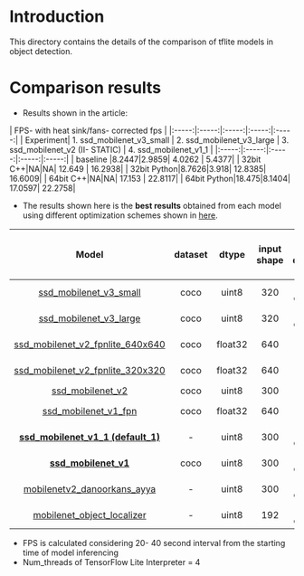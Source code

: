 # Introduction

This directory contains the details of the comparison of tflite models in object detection.

# Comparison results

* Results shown in the article:

| FPS- with heat sink/fans- corrected fps |
|:-----:|:-----:|:-----:|:-----:|:-----:|
| Experiment| 1. ssd_mobilenet_v3_small | 2. ssd_mobilenet_v3_large | 3. ssd_mobilenet_v2 (II- STATIC)  | 4. ssd_mobilenet_v1_1 |
|:-----:|:-----:|:-----:|:-----:|:-----:|
| baseline |8.2447|2.9859| 4.0262 | 5.4377|
| 32bit C++|NA|NA| 12.649 | 16.2938|
| 32bit Python|8.7626|3.918| 12.8385| 16.6009|
| 64bit C++|NA|NA| 17.153 | 22.8117|
| 64bit Python|18.475|8.1404| 17.0597| 22.2758|




* The results shown here is the **best results** obtained from each model using different optimization schemes shown in [here](models#methods-used-for-model-optimizations).

**Model**|**dataset**|**dtype**|**input shape**|**how quantized**|**FPS (RPI32bit+CPP)**|**FPS (RPI32bit+Python)**|**FPS (RPI64bit+CPP)**|**FPS (RPI64bit+Python)**|**CPP- detected/ bbox correct**|**Python- detected/ bbox correct**
:-----:|:-----:|:-----:|:-----:|:-----:|:-----:|:-----:|:-----:|:-----:|:-----:|:-----:
[ssd\_mobilenet\_v3\_small](models/ssd_mobilenet_v3_small)|coco|uint8|320|already quantized|8.9612|8.9234|16.4866|19.9146|YN|YY
[ssd\_mobilenet\_v3\_large](models/ssd_mobilenet_v3_large)|coco|uint8|320|already quantized|4.031|4.0618|7.4348|8.7249|YN|YY
[ssd\_mobilenet\_v2\_fpnlite\_640x640](models/ssd_mobilenet_v2_fpnlite_640x640)|coco|float32|640|[Convert only](https://github.com/accelr-net/tflite-perf-tests/tree/main/object_detection/models#3-convert-only-no-optimization)|-|0.7179|-|1.3288|NN|YY
[ssd\_mobilenet\_v2\_fpnlite\_320x320](models/ssd_mobilenet_v2_fpnlite_320x320)|coco|float32|640|[Convert only](https://github.com/accelr-net/tflite-perf-tests/tree/main/object_detection/models#3-convert-only-no-optimization)|-|2.2380l|-|5.1319|NN|YY
[ssd\_mobilenet\_v2](models/ssd_mobilenet_v2)|coco|uint8|300|[Static](https://github.com/accelr-net/tflite-perf-tests/tree/main/object_detection/models#2-static-integer-quantization-with-float-fallback-with-uint8-inference-input-type)|12.1224|12.3275|15.1486|14.2964|YY|YY
[ssd\_mobilenet\_v1\_fpn](models/ssd_mobilenet_v1_fpn)|coco|float32|640|[Convert only](https://github.com/accelr-net/tflite-perf-tests/tree/main/object_detection/models#3-convert-only-no-optimization)|-|0.0981|-|0.1087|NN|YY
[**ssd\_mobilenet\_v1\_1 (default\_1)**](models/ssd_mobilenet_v1_1%20(default_1))|-|uint8|300|already quantized|**15.8794**|**15.2136**|**19.4072**|**19.2025**|YY|YY
[**ssd\_mobilenet\_v1**](models/ssd_mobilenet_v1)|coco|uint8|300|already quantized|**15.9551**|**13.752**|**19.6126**|**19.0989**|YY|YY
[mobilenetv2\_danoorkans\_ayya](models/mobilenetv2_danoorkans_ayya)|-|uint8|300|already quantized|13.0855|13.0675|16.9024|14.2139|NN|NN
[mobilenet\_object\_localizer ](models/mobile_object_localizer)|-|uint8|192|already quantized|32.3917|37.3974|38.4623|35.7587|YY|YN


* FPS is calculated considering 20- 40 second interval from the starting time of model inferencing
* Num_threads of TensorFlow Lite Interpreter = 4

